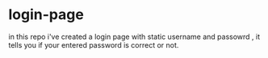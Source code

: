 # login-page
in this repo i've created a login page with static username and passowrd , it tells you if your entered password is correct or not.
